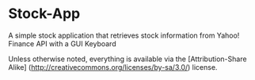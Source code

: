 Stock-App
=========

A simple stock application that retrieves stock information from Yahoo! Finance API with a GUI Keyboard


Unless otherwise noted, everything is available via the [Attribution-Share Alike] (http://creativecommons.org/licenses/by-sa/3.0/) license.
